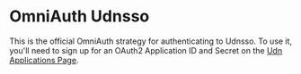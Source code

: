# OmniAuth Udnsso

This is the official OmniAuth strategy for authenticating to Udnsso. To
use it, you'll need to sign up for an OAuth2 Application ID and Secret
on the [Udn Applications Page](http://udn.yyuap.com/sso).